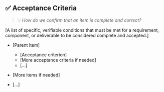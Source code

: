 ## ✅ Acceptance Criteria
> 💡 *How do we confirm that an item is complete and correct?*

[A list of specific, verifiable conditions that must be met for a requirement, component, or deliverable to be considered complete and accepted.]

- [Parent Item]
    - [Acceptance criterion]
    - [More acceptance criteria if needed]
    - [...]

- [More items if needed]
- [...]
